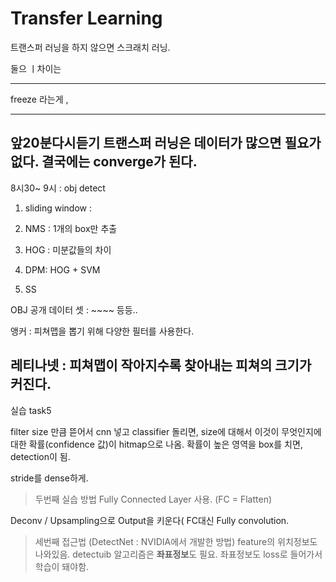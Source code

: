 # Transfer Learning

트랜스퍼 러닝을 하지 않으면 스크래치 러닝.

둘으 ㅣ차이는

---
freeze 라는게 , 

--- 
앞20분다시듣기
트랜스퍼 러닝은 데이터가 많으면 필요가 없다. 결국에는 converge가 된다.
---
8시30~ 9시 : obj detect
1. sliding window : 
2. NMS : 1개의 box만 추출
3. HOG : 미분값들의 차이 
4. DPM: HOG + SVM

5. SS

OBJ 공개 데이터 셋 : ~~~~ 등등..

앵커 : 피쳐맵을 뽑기 위해 다양한 필터를 사용한다.

레티나넷 : 피쳐맵이 작아지수록 찾아내는 피쳐의 크기가 커진다.
---
실습 task5

filter size 만큼 뜯어서 cnn 넣고 classifier 돌리면, size에 대해서 이것이 무엇인지에 대한 확률(confidence 값)이 hitmap으로 나옴.
확률이 높은 영역을 box를 치면, detection이 됨. 

stride를 dense하게.

> 두번째 실습 방법
Fully Connected Layer 사용. (FC = Flatten)

Deconv / Upsampling으로 Output을 키운다( FC대신 Fully convolution.

> 세번째 접근법 (DetectNet : NVIDIA에서 개발한 방법)
feature의 위치정보도 나와있음. detectuib 알고리즘은 **좌표정보**도 필요. 좌표정보도 loss로 들어가서 학습이 돼야함.

